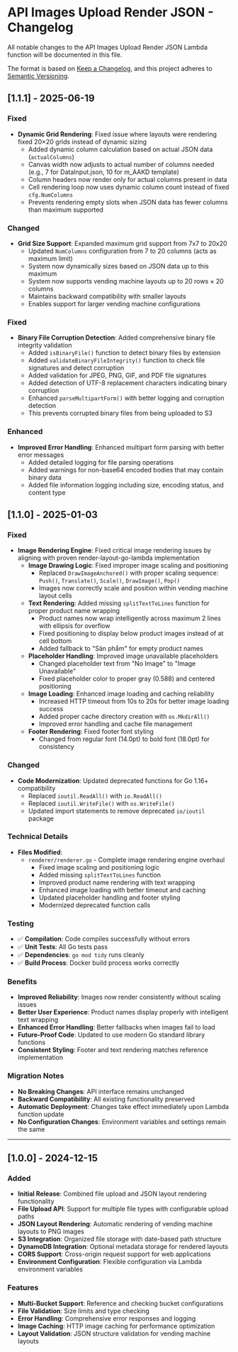 # API Images Upload Render JSON - Changelog

All notable changes to the API Images Upload Render JSON Lambda function will be documented in this file.

The format is based on [Keep a Changelog](https://keepachangelog.com/en/1.0.0/),
and this project adheres to [Semantic Versioning](https://semver.org/spec/v2.0.0.html).

## [1.1.1] - 2025-06-19

### Fixed
- **Dynamic Grid Rendering**: Fixed issue where layouts were rendering fixed 20×20 grids instead of dynamic sizing
  - Added dynamic column calculation based on actual JSON data (`actualColumns`)
  - Canvas width now adjusts to actual number of columns needed (e.g., 7 for DataInput.json, 10 for m_AAKD template)
  - Column headers now render only for actual columns present in data
  - Cell rendering loop now uses dynamic column count instead of fixed `cfg.NumColumns`
  - Prevents rendering empty slots when JSON data has fewer columns than maximum supported

### Changed
- **Grid Size Support**: Expanded maximum grid support from 7x7 to 20x20
  - Updated `NumColumns` configuration from 7 to 20 columns (acts as maximum limit)
  - System now dynamically sizes based on JSON data up to this maximum
  - System now supports vending machine layouts up to 20 rows × 20 columns
  - Maintains backward compatibility with smaller layouts
  - Enables support for larger vending machine configurations

### Fixed
- **Binary File Corruption Detection**: Added comprehensive binary file integrity validation
  - Added `isBinaryFile()` function to detect binary files by extension
  - Added `validateBinaryFileIntegrity()` function to check file signatures and detect corruption
  - Added validation for JPEG, PNG, GIF, and PDF file signatures
  - Added detection of UTF-8 replacement characters indicating binary corruption
  - Enhanced `parseMultipartForm()` with better logging and corruption detection
  - This prevents corrupted binary files from being uploaded to S3

### Enhanced
- **Improved Error Handling**: Enhanced multipart form parsing with better error messages
  - Added detailed logging for file parsing operations
  - Added warnings for non-base64 encoded bodies that may contain binary data
  - Added file information logging including size, encoding status, and content type

## [1.1.0] - 2025-01-03

### Fixed
- **Image Rendering Engine**: Fixed critical image rendering issues by aligning with proven render-layout-go-lambda implementation
  - **Image Drawing Logic**: Fixed improper image scaling and positioning
    - Replaced `DrawImageAnchored()` with proper scaling sequence: `Push()`, `Translate()`, `Scale()`, `DrawImage()`, `Pop()`
    - Images now correctly scale and position within vending machine layout cells
  - **Text Rendering**: Added missing `splitTextToLines` function for proper product name wrapping
    - Product names now wrap intelligently across maximum 2 lines with ellipsis for overflow
    - Fixed positioning to display below product images instead of at cell bottom
    - Added fallback to "Sản phẩm" for empty product names
  - **Placeholder Handling**: Improved image unavailable placeholders
    - Changed placeholder text from "No Image" to "Image Unavailable"
    - Fixed placeholder color to proper gray (0.588) and centered positioning
  - **Image Loading**: Enhanced image loading and caching reliability
    - Increased HTTP timeout from 10s to 20s for better image loading success
    - Added proper cache directory creation with `os.MkdirAll()`
    - Improved error handling and cache file management
  - **Footer Rendering**: Fixed footer font styling
    - Changed from regular font (14.0pt) to bold font (18.0pt) for consistency

### Changed
- **Code Modernization**: Updated deprecated functions for Go 1.16+ compatibility
  - Replaced `ioutil.ReadAll()` with `io.ReadAll()`
  - Replaced `ioutil.WriteFile()` with `os.WriteFile()`
  - Updated import statements to remove deprecated `io/ioutil` package

### Technical Details
- **Files Modified**:
  - `renderer/renderer.go` - Complete image rendering engine overhaul
    - Fixed image scaling and positioning logic
    - Added missing `splitTextToLines` function
    - Improved product name rendering with text wrapping
    - Enhanced image loading with better timeout and caching
    - Updated placeholder handling and footer styling
    - Modernized deprecated function calls

### Testing
- ✅ **Compilation**: Code compiles successfully without errors
- ✅ **Unit Tests**: All Go tests pass
- ✅ **Dependencies**: `go mod tidy` runs cleanly
- ✅ **Build Process**: Docker build process works correctly

### Benefits
- **Improved Reliability**: Images now render consistently without scaling issues
- **Better User Experience**: Product names display properly with intelligent text wrapping
- **Enhanced Error Handling**: Better fallbacks when images fail to load
- **Future-Proof Code**: Updated to use modern Go standard library functions
- **Consistent Styling**: Footer and text rendering matches reference implementation

### Migration Notes
- **No Breaking Changes**: API interface remains unchanged
- **Backward Compatibility**: All existing functionality preserved
- **Automatic Deployment**: Changes take effect immediately upon Lambda function update
- **No Configuration Changes**: Environment variables and settings remain the same

---

## [1.0.0] - 2024-12-15

### Added
- **Initial Release**: Combined file upload and JSON layout rendering functionality
- **File Upload API**: Support for multiple file types with configurable upload paths
- **JSON Layout Rendering**: Automatic rendering of vending machine layouts to PNG images
- **S3 Integration**: Organized file storage with date-based path structure
- **DynamoDB Integration**: Optional metadata storage for rendered layouts
- **CORS Support**: Cross-origin request support for web applications
- **Environment Configuration**: Flexible configuration via Lambda environment variables

### Features
- **Multi-Bucket Support**: Reference and checking bucket configurations
- **File Validation**: Size limits and type checking
- **Error Handling**: Comprehensive error responses and logging
- **Image Caching**: HTTP image caching for performance optimization
- **Layout Validation**: JSON structure validation for vending machine layouts
